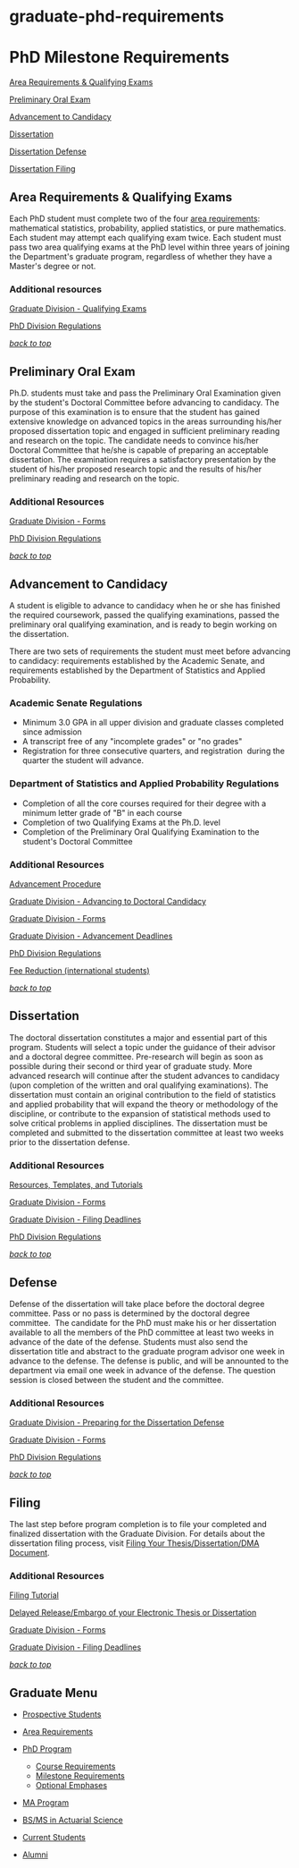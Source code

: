 # graduate-phd-requirements

# PhD Milestone Requirements

[]()[Area Requirements &amp; Qualifying Exams](#qual)

[Preliminary Oral Exam](#oral%20qual)

[Advancement to Candidacy](#advance)

[Dissertation](#dissertation)

[Dissertation Defense](#defense)

[Dissertation Filing](#filing)

## []()Area Requirements &amp; Qualifying Exams

Each PhD student must complete two of the four [area requirements](/graduate/area-requirements): mathematical statistics, probability, applied statistics, or pure mathematics. Each student may attempt each qualifying exam twice. Each student must pass two area qualifying exams at the PhD level within three years of joining the Department's graduate program, regardless of whether they have a Master's degree or not.

### Additional resources

[Graduate Division - Qualifying Exams](http://www.graddiv.ucsb.edu/academic/doctoral-degree#qualifying-examinations)

[PhD Division Regulations](https://senate.ucsb.edu/manual/regulations/Chapter_III/Section_4/)

[*back to top*](#TOP)

## []()Preliminary Oral Exam

Ph.D. students must take and pass the Preliminary Oral Examination given by the student's Doctoral Committee before advancing to candidacy. The purpose of this examination is to ensure that the student has gained extensive knowledge on advanced topics in the areas surrounding his/her proposed dissertation topic and engaged in sufficient preliminary reading and research on the topic. The candidate needs to convince his/her Doctoral Committee that he/she is capable of preparing an acceptable dissertation. The examination requires a satisfactory presentation by the student of his/her proposed research topic and the results of his/her preliminary reading and research on the topic.

### Additional Resources

[Graduate Division - Forms](http://www.graddiv.ucsb.edu/academic/forms-petitions)

[PhD Division Regulations](https://senate.ucsb.edu/manual/regulations/Chapter_III/Section_4/)

[*back to top*](#TOP)

## []()Advancement to Candidacy

A student is eligible to advance to candidacy when he or she has finished the required coursework, passed the qualifying examinations, passed the preliminary oral qualifying examination, and is ready to begin working on the dissertation.

There are two sets of requirements the student must meet before advancing to candidacy: requirements established by the Academic Senate, and requirements established by the Department of Statistics and Applied Probability.

### Academic Senate Regulations

- Minimum 3.0 GPA in all upper division and graduate classes completed since admission
- A transcript free of any "incomplete grades" or "no grades"
- Registration for three consecutive quarters, and registration  during the quarter the student will advance.

### Department of Statistics and Applied Probability Regulations

- Completion of all the core courses required for their degree with a minimum letter grade of "B" in each course
- Completion of two Qualifying Exams at the Ph.D. level
- Completion of the Preliminary Oral Qualifying Examination to the student's Doctoral Committee

### Additional Resources

[Advancement Procedure](/sites/secure.lsit.ucsb.edu.stat.d7/files/sitefiles/Grad/Forms/AdvancementProcedure.pdf) 

[Graduate Division - Advancing to Doctoral Candidacy](http://www.graddiv.ucsb.edu/academic/doctoral-degree#doctoral-advancing)

[Graduate Division - Forms](http://www.graddiv.ucsb.edu/academic/forms-petitions)

[Graduate Division - Advancement Deadlines](http://www.graddiv.ucsb.edu/academic/petition-advancement-filing-deadlines)

[PhD Division Regulations](https://senate.ucsb.edu/manual/regulations/Chapter_III/Section_4/)

[Fee Reduction (international students)](http://registrar.sa.ucsb.edu/feereduction.aspx)

[*back to top*](#TOP)

## []()Dissertation

The doctoral dissertation constitutes a major and essential part of this program. Students will select a topic under the guidance of their advisor and a doctoral degree committee. Pre-research will begin as soon as possible during their second or third year of graduate study. More advanced research will continue after the student advances to candidacy (upon completion of the written and oral qualifying examinations). The dissertation must contain an original contribution to the field of statistics and applied probability that will expand the theory or methodology of the discipline, or contribute to the expansion of statistical methods used to solve critical problems in applied disciplines. The dissertation must be completed and submitted to the dissertation committee at least two weeks prior to the dissertation defense.

### Additional Resources

[Resources, Templates, and Tutorials](http://www.graddiv.ucsb.edu/academic/Filing-Your-Thesis-Dissertation-DMA-Document/resources-templates-and-tutorials)

[Graduate Division - Forms](http://www.graddiv.ucsb.edu/academic/forms-petitions)

[Graduate Division - Filing Deadlines](http://www.graddiv.ucsb.edu/academic/petition-advancement-filing-deadlines)

[PhD Division Regulations](https://senate.ucsb.edu/manual/regulations/Chapter_III/Section_4/)

[*back to top*](#TOP)

## []()Defense

Defense of the dissertation will take place before the doctoral degree committee. Pass or no pass is determined by the doctoral degree committee.  The candidate for the PhD must make his or her dissertation available to all the members of the PhD committee at least two weeks in advance of the date of the defense. Students must also send the dissertation title and abstract to the graduate program advisor one week in advance to the defense. The defense is public, and will be announted to the department via email one week in advance of the defense. The question session is closed between the student and the committee.

### Additional Resources

[Graduate Division - Preparing for the Dissertation Defense](http://www.graddiv.ucsb.edu/academic/doctoral-degree#preparing-for-the-dissertation-defense)

[Graduate Division - Forms](http://www.graddiv.ucsb.edu/academic/forms-petitions)

[PhD Division Regulations](https://senate.ucsb.edu/manual/regulations/Chapter_III/Section_4/)

[*back to top*](#TOP)

## []()Filing

The last step before program completion is to file your completed and finalized dissertation with the Graduate Division. For details about the dissertation filing process, visit [Filing Your Thesis/Dissertation/DMA Document](http://www.graddiv.ucsb.edu/academic/Filing-Your-Thesis-Dissertation-DMA-Document).

### Additional Resources

[Filing Tutorial](http://www.graddiv.ucsb.edu/academic/Filing-Your-Thesis-Dissertation-DMA-Document/filing-tutorial)

[Delayed Release/Embargo of your Electronic Thesis or Dissertation](http://www.graddiv.ucsb.edu/academic/Filing-Your-Thesis-Dissertation-DMA-Document/embargo-delayed-release)

[Graduate Division - Forms](http://www.graddiv.ucsb.edu/academic/forms-petitions)

[Graduate Division - Filing Deadlines](http://www.graddiv.ucsb.edu/academic/filing-deadlines-and-degree-conferral-dates)

[*back to top*](#TOP)

## Graduate Menu

- [Prospective Students](/graduate/prospective "Prospective Students")
- [Area Requirements](/graduate/area-requirements "Graduate Area Requirements")
- [PhD Program](/graduate/phd "PhD in Statistics and Applied Probability")
  
  - [Course Requirements](/graduate/phd/course-requirements "PhD Course Requirements")
  - [Milestone Requirements](/graduate/phd/requirements "PhD Milestone Requirements")
  - [Optional Emphases](/graduate/phd/emphases "PhD Optional Emphases")
- [MA Program](/graduate/ma "MA in Statistics")
- [BS/MS in Actuarial Science](/undergrad/actuarial-science/bs-ms "BS/MS in Actuarial Science")
- [Current Students](/graduate/current "Current Graduate Students")
- [Alumni](/graduate/alumni "Graduate Alumni")